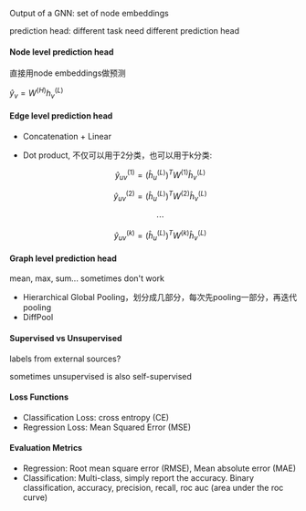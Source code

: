 Output of a GNN: set of node embeddings

prediction head: different task need different prediction head

#### Node level prediction head

直接用node embeddings做预测

$\hat y_v = W^{(H)}h_v^{(L)}$

#### Edge level prediction head

- Concatenation + Linear

- Dot product, 不仅可以用于2分类，也可以用于k分类:

  $$\hat y_{u v}^{(1)} = (\hat h_{u}^{(L)})^T W^{(1)} \hat h_{v}^{(L)}$$

  $$\hat y_{u v}^{(2)} = (\hat h_{u}^{(L)})^T W^{(2)} \hat h_{v}^{(L)}$$

  $$\cdots$$

  $$\hat y_{u v}^{(k)} = (\hat h_{u}^{(L)})^T W^{(k)} \hat h_{v}^{(L)}$$

#### Graph level prediction head

mean, max, sum... sometimes don't work

- Hierarchical Global Pooling，划分成几部分，每次先pooling一部分，再迭代pooling
- DiffPool 



#### Supervised vs Unsupervised

labels from external sources?

sometimes unsupervised is also self-supervised

#### Loss Functions

- Classification Loss: cross entropy (CE)
- Regression Loss: Mean Squared Error (MSE)

#### Evaluation Metrics

- Regression: Root mean square error (RMSE), Mean absolute error (MAE)
- Classification: Multi-class, simply report the accuracy. Binary classification, accuracy, precision, recall, roc auc (area under the roc curve)


